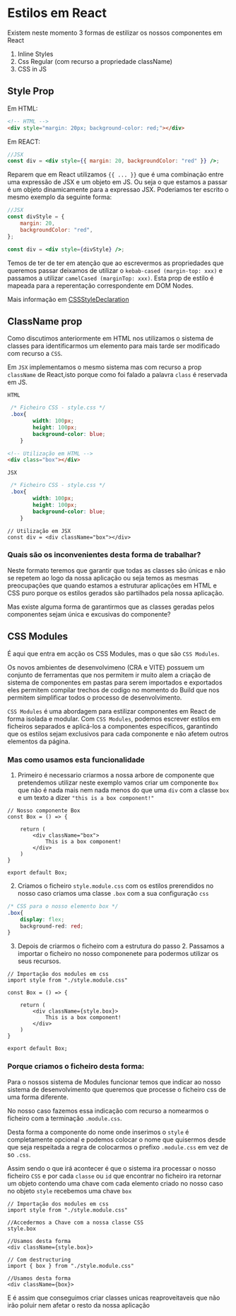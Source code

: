# Estilos em React

Existem neste momento 3 formas de estilizar os nossos componentes em React

1. Inline Styles
2. Css Regular (com recurso a propriedade className)
3. CSS in JS

## Style Prop

Em HTML:

```html
<!-- HTML -->
<div style="margin: 20px; background-color: red;"></div>
```

Em REACT:

```jsx
//JSX
const div = <div style={{ margin: 20, backgroundColor: "red" }} />;
```

Reparem que em React utilizamos `{{ ... }}` que é uma combinação entre uma expressão de JSX e um objeto em JS. Ou seja o que estamos a passar é um objeto dinamicamente para a expressao JSX. Poderiamos ter escrito o mesmo exemplo da seguinte forma:

```jsx
//JSX
const divStyle = {
	margin: 20,
	backgroundColor: "red",
};

const div = <div style={divStyle} />;
```

Temos de ter de ter em atenção que ao escrevermos as propriedades que queremos passar deixamos de utilizar o `kebab-cased (margin-top: xxx)` e passamos a utilizar `camelCased (marginTop: xxx)`. Esta prop de estilo é mapeada para a reperentação correspondente em DOM Nodes.

Mais informação em [CSSStyleDeclaration](https://developer.mozilla.org/en-US/docs/Web/API/CSSStyleDeclaration)

## ClassName prop

Como discutimos anteriormente em HTML nos utilizamos o sistema de classes para identificarmos um elemento para mais tarde ser modificado com recurso a `CSS`.

Em `JSX` implementamos o mesmo sistema mas com recurso a prop `className` de React,isto porque como foi falado a palavra `class` é reservada em JS.

`HTML`

```CSS
 /* Ficheiro CSS - style.css */
 .box{
        width: 100px;
        height: 100px;
        background-color: blue;
    }
```

```HTML
<!-- Utilização em HTML -->
<div class="box"></div>
```

`JSX`

```CSS
 /* Ficheiro CSS - style.css */
 .box{
        width: 100px;
        height: 100px;
        background-color: blue;
    }
```

```JSX
// Utilização em JSX
const div = <div className="box"></div>
```

### **Quais são os inconvenientes desta forma de trabalhar?**

Neste formato teremos que garantir que todas as classes são únicas e não se repetem ao logo da nossa aplicação ou seja temos as mesmas preocupações que quando estamos a estruturar aplicações em HTML e CSS puro porque os estilos gerados são partilhados pela nossa aplicação.

Mas existe alguma forma de garantirmos que as classes geradas pelos componentes sejam única e excusivas do componente?

## CSS Modules

É aqui que entra em acção os CSS Modules, mas o que são `CSS Modules`.

Os novos ambientes de desenvolvimeno (CRA e VITE) possuem um conjunto de ferramentas que nos permitem ir muito alem a criação de sistema de componentes em pastas para serem importados e exportados eles permitem compilar trechos de codigo no momento do Build que nos permitem simplificar todos o processo de desenvolvimento.

`CSS Modules` é uma abordagem para estilizar componentes em React de forma isolada e modular. Com `CSS Modules`, podemos escrever estilos em ficheiros separados e aplicá-los a componentes específicos, garantindo que os estilos sejam exclusivos para cada componente e não afetem outros elementos da página.

### Mas como usamos esta funcionalidade

1. Primeiro é necessario criarmos a nossa arbore de componente que pretendemos utilizar neste exemplo vamos criar um componente `Box` que não é nada mais nem nada menos do que uma `div` com a classe `box` e um texto a dizer `"this is a box component!"`

```JSX
// Nosso componente Box
const Box = () => {

    return (
        <div className="box">
            This is a box component!
        </div>
    )
}

export default Box;
```

2. Criamos o ficheiro `style.module.css` com os estilos prerendidos no nosso caso criamos uma classe `.box` com a sua configuração `css`

```CSS
/* CSS para o nosso elemento box */
.box{
    display: flex;
    background-red: red;
}
```

3. Depois de criarmos o ficheiro com a estrutura do passo 2. Passamos a importar o ficheiro no nosso componenete para podermos utilizar os seus recursos.

```JSX
// Importação dos modules em css
import style from "./style.module.css"

const Box = () => {

    return (
        <div className={style.box}>
            This is a box component!
        </div>
    )
}

export default Box;
```

### Porque criamos o ficheiro desta forma:

Para o nossos sistema de Modules funcionar temos que indicar ao nosso sistema de desenvolvimento que queremos que processe o ficheiro css de uma forma diferente.

No nosso caso fazemos essa indicação com recurso a nomearmos o ficheiro com a terminação `.module.css`.

Desta forma a componente do nome onde inserimos o `style` é completamente opcional e podemos colocar o nome que quisermos desde que seja respeitada a regra de colocarmos o prefixo `.module.css` em vez de so `.css`.

Assim sendo o que irá acontecer é que o sistema ira processar o nosso ficheiro `CSS` e por cada `classe` ou `id` que encontrar no ficheiro ira retornar um objeto contendo uma chave com cada elemento criado no nosso caso no objeto `style` recebemos uma chave `box`

```JSX
// Importação dos modules em css
import style from "./style.module.css"

//Accedermos a Chave com a nossa classe CSS
style.box

//Usamos desta forma
<div className={style.box}>

// Com destructuring
import { box } from "./style.module.css"

//Usamos desta forma
<div className={box}>
```

E é assim que conseguimos criar classes unicas reaproveitaveis que não irão poluir nem afetar o resto da nossa aplicação
